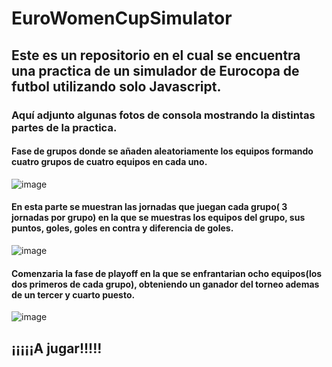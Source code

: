 # EuroWomenCupSimulator
## Este es un repositorio en el cual se encuentra una practica de un simulador de Eurocopa de futbol utilizando solo Javascript. 

### Aquí adjunto algunas fotos de consola mostrando la distintas partes de la practica.
#### Fase de grupos donde se añaden aleatoriamente los equipos formando cuatro grupos de cuatro equipos en cada uno.
![image](https://user-images.githubusercontent.com/103906418/181877262-7b3e42fb-1248-486f-ab26-b844c82654a4.png)
#### En esta parte se muestran las jornadas que juegan cada grupo( 3 jornadas por grupo) en la que se muestras los equipos del grupo, sus puntos, goles, goles en contra y diferencia de goles.
![image](https://user-images.githubusercontent.com/103906418/181877233-7e81e801-7751-4f33-82f6-14306ba41f45.png)
#### Comenzaria la fase de playoff en la que se enfrantarian ocho equipos(los dos primeros de cada grupo), obteniendo un ganador del torneo ademas de un tercer y cuarto puesto.
![image](https://user-images.githubusercontent.com/103906418/181877278-c9d5507e-1ae5-495e-b532-66751dabcf28.png)

## ¡¡¡¡¡A jugar!!!!!

